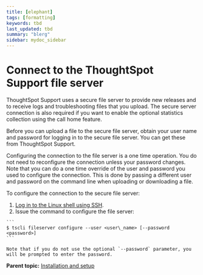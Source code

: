 ```yaml
---
title: [elephant]
tags: [formatting]
keywords: tbd
last_updated: tbd
summary: "blerg"
sidebar: mydoc_sidebar
---
```

# Connect to the ThoughtSpot Support file server

ThoughtSpot Support uses a secure file server to provide new releases and to receive logs and troubleshooting files that you upload. The secure server connection is also required if you want to enable the optional statistics collection using the call home feature.

Before you can upload a file to the secure file server, obtain your user name and password for logging in to the secure file server. You can get these from ThoughtSpot Support.

Configuring the connection to the file server is a one time operation. You do not need to reconfigure the connection unless your password changes. Note that you can do a one time override of the user and password you used to configure the connection. This is done by passing a different user and password on the command line when uploading or downloading a file.

To configure the connection to the secure file server:

1.   [Log in to the Linux shell using SSH](login_console.html#). 
2.   Issue the command to configure the file server: 

    ```
    $ tscli fileserver configure --user <user\_name> [--password <password>]
    ```

    Note that if you do not use the optional `--password` parameter, you will be prompted to enter the password.


**Parent topic:** [Installation and setup](../../admin/setup/intro.html)

